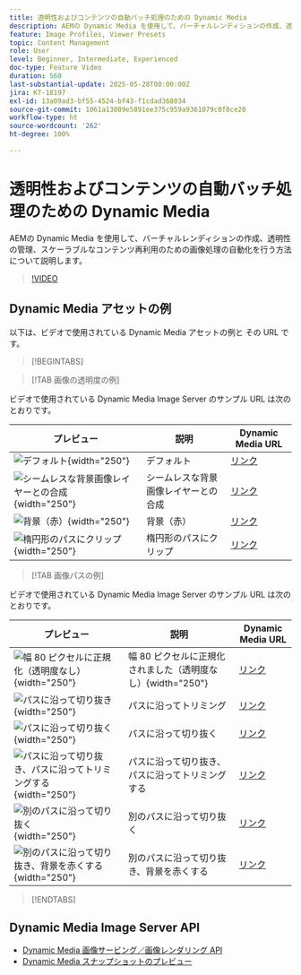 ```yaml
---
title: 透明性およびコンテンツの自動バッチ処理のための Dynamic Media
description: AEMの Dynamic Media を使用して、バーチャルレンディションの作成、透明性の管理、スケーラブルなコンテンツ再利用のための画像処理の自動化を行う方法について説明します。
feature: Image Profiles, Viewer Presets
topic: Content Management
role: User
level: Beginner, Intermediate, Experienced
doc-type: Feature Video
duration: 560
last-substantial-update: 2025-05-28T00:00:00Z
jira: KT-18197
exl-id: 13a09ad3-bf55-4524-bf43-f1cdad368034
source-git-commit: 1061a13089e5891ee375c959a9361079c0f8ce20
workflow-type: ht
source-wordcount: '262'
ht-degree: 100%

---
```


# 透明性およびコンテンツの自動バッチ処理のための Dynamic Media

AEMの Dynamic Media を使用して、バーチャルレンディションの作成、透明性の管理、スケーラブルなコンテンツ再利用のための画像処理の自動化を行う方法について説明します。

>[!VIDEO](https://video.tv.adobe.com/v/3463046/?learn=on&enablevpops&captions=jpn)


## Dynamic Media アセットの例

以下は、ビデオで使用されている Dynamic Media アセットの例と その URL です。

>[!BEGINTABS]

>[!TAB 画像の透明度の例]

ビデオで使用されている Dynamic Media Image Server のサンプル URL は次のとおりです。

| プレビュー | 説明 | Dynamic Media URL |
|-----------|------------------|---------|
| ![デフォルト](https://smartimaging.scene7.com/is/image/DynamicMediaNA/AdobeStock_322150086%20trans?bgc=255,255,255){width="250"} | デフォルト | [リンク](https://smartimaging.scene7.com/is/image/DynamicMediaNA/AdobeStock_322150086%20trans?bgc=255,255,255) |
| ![シームレスな背景画像レイヤーとの合成](https://smartimaging.scene7.com/is/image/DynamicMediaNA/AdobeStock_322150086%20trans?&layer=1&src=backdrop5-Camera&size=8500,8500&layer=2&src=AdobeStock_322150086%20trans){width="250"} | シームレスな背景画像レイヤーとの合成 | [リンク](https://smartimaging.scene7.com/is/image/DynamicMediaNA/AdobeStock_322150086%20trans?&layer=1&src=backdrop5-Camera&size=8500,8500&layer=2&src=AdobeStock_322150086%20trans) |
| ![背景（赤）](https://smartimaging.scene7.com/is/image/DynamicMediaNA/AdobeStock_322150086%20trans?&layer=1&color=200,50,50&size=8500,8500&layer=2&src=AdobeStock_322150086%20trans){width="250"} | 背景（赤） | [リンク](https://smartimaging.scene7.com/is/image/DynamicMediaNA/AdobeStock_322150086%20trans?&layer=1&color=200,50,50&size=8500,8500&layer=2&src=AdobeStock_322150086%20trans) |
| ![楕円形のパスにクリップ](https://smartimaging.scene7.com/is/image/DynamicMediaNA/AdobeStock_322150086%20paths?clipPathE=round&bgc=255,255,255){width="250"} | 楕円形のパスにクリップ | [リンク](https://smartimaging.scene7.com/is/image/DynamicMediaNA/AdobeStock_322150086%20paths?clipPathE=round&bgc=255,255,255) |


>[!TAB 画像パスの例]

ビデオで使用されている Dynamic Media Image Server のサンプル URL は次のとおりです。

| プレビュー | 説明 | Dynamic Media URL |
|-----------|------------------|---------|
| ![幅 80 ピクセルに正規化（透明度なし）](https://smartimaging.scene7.com/is/image/DynamicMediaNA/AdobeStock_322150086%20paths?wid=800){width="250"} | 幅 80 ピクセルに正規化されました（透明度なし）{width="250"} | [リンク](https://smartimaging.scene7.com/is/image/DynamicMediaNA/AdobeStock_322150086%20paths?wid=800) |
| ![パスに沿って切り抜き](https://smartimaging.scene7.com/is/image/DynamicMediaNA/AdobeStock_322150086%20paths?cropPathE=Path%201&wid=800){width="250"} | パスに沿ってトリミング | [リンク](https://smartimaging.scene7.com/is/image/DynamicMediaNA/AdobeStock_322150086%20paths?cropPathE=Path%201&wid=800) |
| ![パスに沿って切り抜く](https://smartimaging.scene7.com/is/image/DynamicMediaNA/AdobeStock_322150086%20paths?clipPathE=Path%201&wid=800){width="250"} | パスに沿って切り抜く | [リンク](https://smartimaging.scene7.com/is/image/DynamicMediaNA/AdobeStock_322150086%20paths?clipPathE=Path%201&wid=800) |
| ![パスに沿って切り抜き、パスに沿ってトリミングする](https://smartimaging.scene7.com/is/image/DynamicMediaNA/AdobeStock_322150086%20paths?clipPathE=Path%201&cropPathE=Path%201&wid=800){width="250"} | パスに沿って切り抜き、パスに沿ってトリミングする | [リンク](https://smartimaging.scene7.com/is/image/DynamicMediaNA/AdobeStock_322150086%20paths?clipPathE=Path%201&cropPathE=Path%201&wid=800) |
| ![別のパスに沿って切り抜く](https://smartimaging.scene7.com/is/image/DynamicMediaNA/AdobeStock_322150086%20paths?clipPathE=round&wid=800){width="250"} | 別のパスに沿って切り抜く | [リンク](https://smartimaging.scene7.com/is/image/DynamicMediaNA/AdobeStock_322150086%20paths?clipPathE=round&wid=800) |
| ![別のパスに沿って切り抜き、背景を赤くする](https://smartimaging.scene7.com/is/image/DynamicMediaNA/AdobeStock_322150086fullpaths?cropPathE=round&clipPathE=round&bgc=200,50,50&wid=800){width="250"} | 別のパスに沿って切り抜き、背景を赤くする | [リンク](https://smartimaging.scene7.com/is/image/DynamicMediaNA/AdobeStock_322150086fullpaths?cropPathE=round&clipPathE=round&bgc=200,50,50&wid=800) |

>[!ENDTABS]


## Dynamic Media Image Server API

* [Dynamic Media 画像サービング／画像レンダリング API](https://experienceleague.adobe.com/ja/docs/dynamic-media-developer-resources/image-serving-api/image-serving-api/http-protocol-reference/c-http-protocol-reference)
* [Dynamic Media スナップショットのプレビュー](https://snapshot.scene7.com/)
